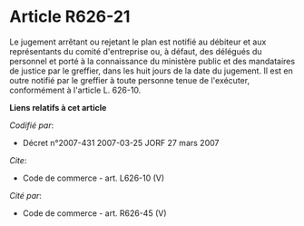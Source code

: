 # Article R626-21

Le jugement arrêtant ou rejetant le plan est notifié au débiteur et aux représentants du comité d'entreprise ou, à défaut,
des délégués du personnel et porté à la connaissance du ministère public et des mandataires de justice par le greffier, dans
les huit jours de la date du jugement. Il est en outre notifié par le greffier à toute personne tenue de l'exécuter,
conformément à l'article L. 626-10.

**Liens relatifs à cet article**

_Codifié par_:

  - Décret n°2007-431 2007-03-25 JORF 27 mars 2007

_Cite_:

  - Code de commerce - art. L626-10 (V)

_Cité par_:

  - Code de commerce - art. R626-45 (V)
